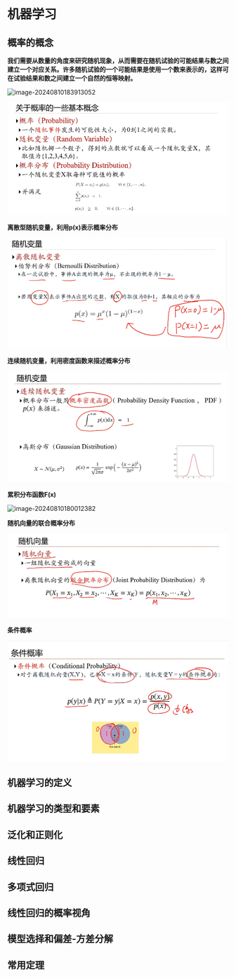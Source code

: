 # 机器学习

## 概率的概念

**我们需要从数量的角度来研究随机现象，从而需要在随机试验的可能结果与数之间建立一个对应关系。许多随机试验的一个可能结果是使用一个数来表示的，这样可在试验结果和数之间建立一个自然的恒等映射。**

![image-20240810183913052](..\..\Image\image-20240810183913052.png)

![image-20240809194513703](../../Image/image-20240809194513703.png)

**离散型随机变量，利用p(x)表示概率分布**

![image-20240810174704562](../../Image/image-20240810174704562.png)

**连续随机变量，利用密度函数来描述概率分布**

![image-20240810175220534](../../Image/image-20240810175220534.png)



**累积分布函数F(x)**

![image-20240810180012382](..\..\Image\image-20240810180012382.png)

**随机向量的联合概率分布**

![image-20240810181623969](../../Image/image-20240810181623969.png)

**条件概率**

![image-20240810182044134](../../Image/image-20240810182044134.png)

## 机器学习的定义

## 机器学习的类型和要素

## 泛化和正则化

## 线性回归

## 多项式回归

## 线性回归的概率视角

## 模型选择和偏差-方差分解

## 常用定理

